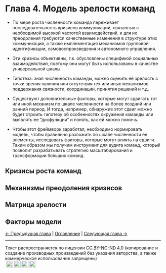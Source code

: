 # Глава 4. Модель зрелости команд

- По мере роста численности команда переживает последовательность кризисов коммуникаций, связанных с необходимой высокой частотой взаимодействий, и для их преодоления требуются качественные изменения в структуре этих коммуникаций, а также имплементация механизмов групповой идентификации, самовоспроизведения и автономного управления.

- Эти кризисы объективны, т.к. обусловлены спецификой социальных взаимодействий, поэтому они могут быть использованы в качестве универсальной шкалы.

- Гипотеза: зная численность команды, можно оценить её зрелость с точки зрения наличия или отсутствия тех или иных механизмов поддержания связности, координации, принятия решений и т.д.

- Существуют дополнительные факторы, которые могут сдвигать тот или иной механизм по шкале численности на более поздний или ранний период. И тогда, например, обнаружив этот сдвиг можно будет строить гипотезу об особенностях окружения команды или выявлять ее “дисфункции” и понять, как ей можно помочь.

- Чтобы этот фреймворк заработал, необходимо нормировать модель, чтобы правильно разложить по шкале численности ее элементы, исследовать факторы, которые могут влиять на сдвиги. Таким образом мы получим инструмент для аудита команд, который позволит разрабатывать стратегию масштабирования и трансформации больших команд.

## Кризисы роста команд

## Механизмы преодоления кризисов

## Матрица зрелости

## Факторы модели

[← Предыдущая глава](03.chapter3.md) | [Оглавление](README.md) | [Следующая глава →](05.chapter5.md)

---

<p xmlns:cc="http://creativecommons.org/ns#" xmlns:dct="http://purl.org/dc/terms/">Текст распространяется по лицензии <a href="https://creativecommons.org/licenses/by-nc-nd/4.0/?ref=chooser-v1" target="_blank" rel="license noopener noreferrer" style="display:inline-block;">CC BY-NC-ND 4.0</a> (копирование и создание производных произведений без указания авторства, а также коммерческое использование запрещены)<br/><a href="https://creativecommons.org/licenses/by-nc-nd/4.0/?ref=chooser-v1" target="_blank" rel="license noopener noreferrer" style="display:inline-block;"><img style="height:22px!important;margin-left:3px;vertical-align:text-bottom;" src="https://mirrors.creativecommons.org/presskit/icons/cc.svg?ref=chooser-v1" alt=""><img style="height:22px!important;margin-left:3px;vertical-align:text-bottom;" src="https://mirrors.creativecommons.org/presskit/icons/by.svg?ref=chooser-v1" alt=""><img style="height:22px!important;margin-left:3px;vertical-align:text-bottom;" src="https://mirrors.creativecommons.org/presskit/icons/nc.svg?ref=chooser-v1" alt=""><img style="height:22px!important;margin-left:3px;vertical-align:text-bottom;" src="https://mirrors.creativecommons.org/presskit/icons/nd.svg?ref=chooser-v1" alt=""></a></p>